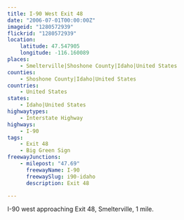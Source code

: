 ```yaml
---
title: I-90 West Exit 48
date: "2006-07-01T00:00:00Z"
imageid: "1280572939"
flickrid: "1280572939"
location:
    latitude: 47.547905
    longitude: -116.160089
places:
    - Smelterville|Shoshone County|Idaho|United States
counties:
    - Shoshone County|Idaho|United States
countries:
    - United States
states:
    - Idaho|United States
highwaytypes:
    - Interstate Highway
highways:
    - I-90
tags:
    - Exit 48
    - Big Green Sign
freewayJunctions:
    - milepost: "47.69"
      freewayName: I-90
      freewaySlug: i90-idaho
      description: Exit 48

---
```

I-90 west approaching Exit 48, Smelterville, 1 mile.